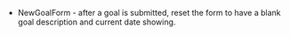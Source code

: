 * NewGoalForm - after a goal is submitted, reset the form to have a blank goal description and current date showing.